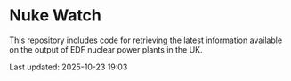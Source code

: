 # Nuke Watch

This repository includes code for retrieving the latest information available on the output of EDF nuclear power plants in the UK.

Last updated: 2025-10-23 19:03